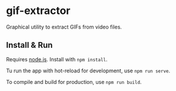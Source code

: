 # gif-extractor

Graphical utility to extract GIFs from video files.

## Install & Run

Requires [node.js](). Install with `npm install`.

Tu run the app with hot-reload for development, use `npm run serve`.

To compile and build for production, use `npm run build`.
